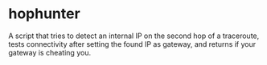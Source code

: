 # hophunter
A script that tries to detect an internal IP on the second hop of a traceroute, tests connectivity after setting the found IP as gateway, and returns if your gateway is cheating you.
